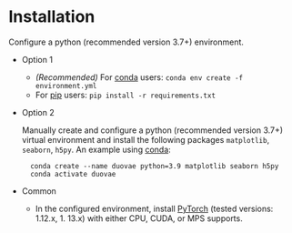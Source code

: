 # Installation

Configure a python (recommended version 3.7+) environment.
- Option 1 

    - *(Recommended)* For [conda](https://docs.anaconda.com/anaconda/install/) users: `conda env create -f environment.yml`
    - For [pip](https://pip.pypa.io/en/stable/installation/) users: `pip install -r requirements.txt`

- Option 2
    
    Manually create and configure a python (recommended version 3.7+) virtual environment and install the following packages `matplotlib`, `seaborn`, `h5py`.
    An example using [conda](https://docs.anaconda.com/anaconda/install/):

        conda create --name duovae python=3.9 matplotlib seaborn h5py
        conda activate duovae
    
- Common
    - In the configured environment, install [PyTorch](https://pytorch.org/get-started/locally/) (tested versions: 1.12.x, 1.
    13.x) with either CPU, CUDA, or MPS supports.
